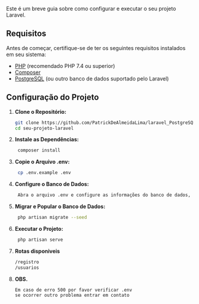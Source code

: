 
Este é um breve guia sobre como configurar e executar o seu projeto Laravel.

## Requisitos

Antes de começar, certifique-se de ter os seguintes requisitos instalados em seu sistema:

- [PHP](https://www.php.net/) (recomendado PHP 7.4 ou superior)
- [Composer](https://getcomposer.org/)
- [PostgreSQL](https://www.postgresql.org/) (ou outro banco de dados suportado pelo Laravel)

## Configuração do Projeto

1. **Clone o Repositório:**
   ```bash
   git clone https://github.com/PatrickDeAlmeidaLima/laravel_PostgreSQL
   cd seu-projeto-laravel

2. **Instale as Dependências:**
   ```bash
    composer install

3. **Copie o Arquivo .env:**
   ```bash
    cp .env.example .env

4. **Configure o Banco de Dados:**
   ```bash
    Abra o arquivo .env e configure as informações do banco de dados, incluindo DB_CONNECTION, DB_HOST, DB_PORT, DB_DATABASE, DB_USERNAME e DB_PASSWORD.

5. **Migrar e Popular o Banco de Dados:**
   ```bash
    php artisan migrate --seed

6. **Executar o Projeto:**
   ```bash
    php artisan serve


7. **Rotas disponiveis**
   ```bash
   /registro
   /usuarios


8. **OBS.**
   ```bash
   Em caso de erro 500 por favor verificar .env
   se ocorrer outro problema entrar em contato
